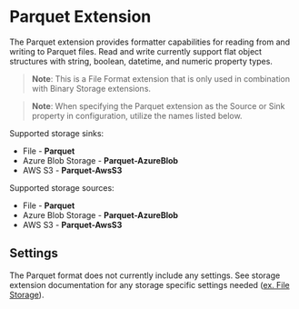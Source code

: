 # Parquet Extension

The Parquet extension provides formatter capabilities for reading from and writing to Parquet files. Read and write currently support flat object structures with string, boolean, datetime, and numeric property types. 

> **Note**: This is a File Format extension that is only used in combination with Binary Storage extensions. 

> **Note**: When specifying the Parquet extension as the Source or Sink property in configuration, utilize the names listed below.

Supported storage sinks:
- File - **Parquet**
- Azure Blob Storage - **Parquet-AzureBlob**
- AWS S3 - **Parquet-AwsS3**
 
Supported storage sources:
- File - **Parquet**
- Azure Blob Storage - **Parquet-AzureBlob**
- AWS S3 - **Parquet-AwsS3**

## Settings

The Parquet format does not currently include any settings. See storage extension documentation for any storage specific settings needed ([ex. File Storage](../../Interfaces/Cosmos.DataTransfer.Common/README.md)).
